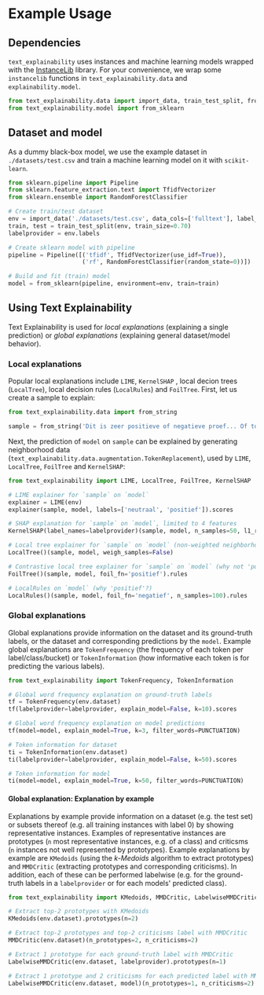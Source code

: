 # Example Usage

## Dependencies
`text_explainability` uses instances and machine learning models wrapped with the [InstanceLib](https://pypi.org/project/instancelib/) library. For your convenience, we wrap some `instancelib` functions in `text_explainability.data` and `explainability.model`.
```python
from text_explainability.data import import_data, train_test_split, from_string
from text_explainability.model import from_sklearn
```

## Dataset and model
As a dummy black-box model, we use the example dataset in `./datasets/test.csv` and train a machine learning model on it with `scikit-learn`.

```python
from sklearn.pipeline import Pipeline
from sklearn.feature_extraction.text import TfidfVectorizer
from sklearn.ensemble import RandomForestClassifier

# Create train/test dataset
env = import_data('./datasets/test.csv', data_cols=['fulltext'], label_cols=['label'])
train, test = train_test_split(env, train_size=0.70)
labelprovider = env.labels

# Create sklearn model with pipeline
pipeline = Pipeline([('tfidf', TfidfVectorizer(use_idf=True)),
                     ('rf', RandomForestClassifier(random_state=0))])

# Build and fit (train) model
model = from_sklearn(pipeline, environment=env, train=train)
```

## Using Text Explainability
Text Explainability is used for _local explanations_ (explaining a single prediction) or _global explanations_ (explaining general dataset/model behavior).

### Local explanations
Popular local explanations include `LIME`, `KernelSHAP` , local decion trees (`LocalTree`), local decision rules (`LocalRules`) and `FoilTree`. First, let us create a sample to explain:

```python
from text_explainability.data import from_string

sample = from_string('Dit is zeer positieve of negatieve proef... Of toch negatief?')
```

Next, the prediction of `model` on `sample` can be explained by generating neighborhood data (`text_explainability.data.augmentation.TokenReplacement`), used by `LIME`, `LocalTree`, `FoilTree` and `KernelSHAP`:

```python
from text_explainability import LIME, LocalTree, FoilTree, KernelSHAP

# LIME explainer for `sample` on `model`
explainer = LIME(env)
explainer(sample, model, labels=['neutraal', 'positief']).scores

# SHAP explanation for `sample` on `model`, limited to 4 features
KernelSHAP(label_names=labelprovider)(sample, model, n_samples=50, l1_reg=4)

# Local tree explainer for `sample` on `model` (non-weighted neighborhood data)
LocalTree()(sample, model, weigh_samples=False)

# Contrastive local tree explainer for `sample` on `model` (why not 'positief'?)
FoilTree()(sample, model, foil_fn='positief').rules

# LocalRules on `model` (why 'positief'?)
LocalRules()(sample, model, foil_fn='negatief', n_samples=100).rules
```

### Global explanations
Global explanations provide information on the dataset and its ground-truth labels, or the dataset and corresponding predictions by the `model`. Example global explanations are `TokenFrequency` (the frequency of each token per label/class/bucket) or `TokenInformation` (how informative each token is for predicting the various labels).

```python
from text_explainability import TokenFrequency, TokenInformation

# Global word frequency explanation on ground-truth labels
tf = TokenFrequency(env.dataset)
tf(labelprovider=labelprovider, explain_model=False, k=10).scores

# Global word frequency explanation on model predictions
tf(model=model, explain_model=True, k=3, filter_words=PUNCTUATION)

# Token information for dataset
ti = TokenInformation(env.dataset)
ti(labelprovider=labelprovider, explain_model=False, k=50).scores

# Token information for model
ti(model=model, explain_model=True, k=50, filter_words=PUNCTUATION)
```

#### Global explanation: Explanation by example
Explanations by example provide information on a dataset (e.g. the test set) or subsets thereof (e.g. all training instances with label 0) by showing representative instances. Examples of representative instances are prototypes (`n` most representative instances, e.g. of a class) and criticsms (`n` instances not well represented by prototypes). Example explanations by example are `KMedoids` (using the _k-Medoids_ algorithm to extract prototypes) and `MMDCritic` (extracting prototypes and corresponding criticisms). In addition, each of these can be performed labelwise (e.g. for the ground-truth labels in a `labelprovider` or for each models' predicted class).

```python
from text_explainability import KMedoids, MMDCritic, LabelwiseMMDCritic

# Extract top-2 prototypes with KMedoids
KMedoids(env.dataset).prototypes(n=2)

# Extract top-2 prototypes and top-2 criticisms label with MMDCritic
MMDCritic(env.dataset)(n_prototypes=2, n_criticisms=2)

# Extract 1 prototype for each ground-truth label with MMDCritic
LabelwiseMMDCritic(env.dataset, labelprovider).prototypes(n=1)

# Extract 1 prototype and 2 criticisms for each predicted label with MMDCritic
LabelwiseMMDCritic(env.dataset, model)(n_prototypes=1, n_criticisms=2)
```
